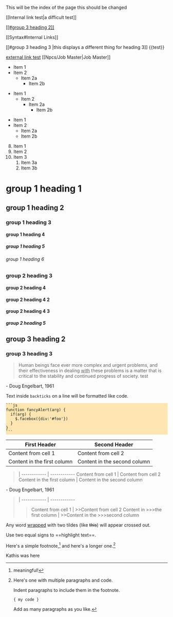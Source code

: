 This will be the index of the page 
this should be changed

[[Internal link test|a difficult test]]

<u>[[#group 3 heading 2]]</u>

[[Syntax#Internal Links]]

[[#group 3 heading 3 |this displays a different thing for heading 3]]
{{test}}

[external link test](http://www.google.com)
[[Npcs/Job Master|Job Master]]
- Item 1
- Item 2
  - Item 2a
  	- Item 2b

+ Item 1
	+ Item 2
		+ Item 2a
			+ Item 2b

* Item 1
* Item 2
	* Item 2a
	* Item 2b

8. Item 1
1. Item 2
1. Item 3
   1. Item 3a
   1. Item 3b
   

# group 1 heading 1
## group 1 heading 2
### group 1 heading 3 
#### group 1 heading 4
##### group 1 heading 5
###### group 1 heading 6

### group 2  heading 3 
#### group 2 heading 4
#### group 2 heading 4 2
#### group 2 heading 4 3
##### group 2 heading 5

## group 3 heading 2
### group 3 heading 3 
> Human beings face ever more complex and urgent problems, and their effectiveness in dealing <u>with</u> these problems is a matter that is critical to the stability and continued progress of society.
> test

\- Doug Engelbart, 1961

Text inside `backticks` on a line will be formatted like code.


<div style="background-color:#ffe5b2;"><code>```js
function fancyAlert(arg) {
  if(arg) {
    $.facebox({div:'#foo'})
  }
}
```</code></div>



First Header | Second Header
------------ | ------------
Content from cell 1 | Content from cell 2
Content in the first column | Content in the second column

>  | 
------------ | ------------
Content from cell 1 | Content from cell 2
Content in the first column | Content in the second column

\- Doug Engelbart, 1961

>  | 
------------ | ------------
>>Content from cell 1 | >>Content from cell 2
>>Content in >>>the first column | >>Content in the >>>second column
 
	
	

Any word <u>wrapped</u> with two tildes (like ~~this~~) will appear crossed out.


Use two equal signs to ==highlight text==.


Here's a simple footnote,[^1] and here's a longer one.[^bignote]

[^1]: meaningful!

[^bignote]: Here's one with multiple paragraphs and code.

    Indent paragraphs to include them in the footnote.

    `{ my code }`

    Add as many paragraphs as you like.
	
Kathis was here
	
	